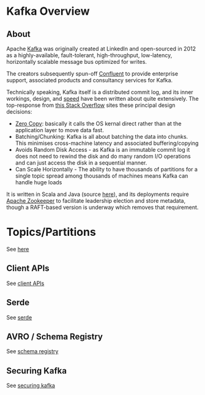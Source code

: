 # Kafka Overview

## About

Apache [Kafka](https://kafka.apache.org/) was originally created at LinkedIn and open-sourced in 2012 as
a highly-available, fault-tolerant, high-throughput, low-latency, horizontally scalable message bus optimized for writes.

The creators subsequently spun-off [Confluent](https://www.confluent.io/hub/) to provide enterprise support, associated products and consultancy services for Kafka.  

Technically speaking, Kafka itself is a distributed commit log, and its inner workings, design, and [speed](https://medium.com/@sunny_81705/what-makes-apache-kafka-so-fast-71b477dcbf0) have been written about
quite extensively. The top-response from [this Stack Overflow](https://stackoverflow.com/questions/32631064/why-kafka-so-fast) sites these principal design decisions:
 * [Zero Copy](https://en.wikipedia.org/wiki/Zero-copy): basically it calls the OS kernal direct rather than at the application layer to move data fast.
 * Batching/Chunking: Kafka is all about batching the data into chunks. This minimises cross-machine latency and associated buffering/copying
 * Avoids Random Disk Access - as Kafka is an immutable commit log it does not need to rewind the disk and do many random I/O operations and can just access the disk in a sequential manner.
 * Can Scale Horizontally - The ability to have thousands of partitions for a single topic spread among thousands of machines means Kafka can handle huge loads

It is written in Scala and Java (source [here](https://github.com/apache/kafka)), and its deployments require [Apache Zookeeper](https://zookeeper.apache.org/) to facilitate leadership election and store metadata, 
though a RAFT-based version is underway which removes that requirement.

# Topics/Partitions

See [here](topicPartitions.md)

## Client APIs

See [client APIs](clientApis.md)

## Serde

See [serde](serde.md)

## AVRO / Schema Registry

See [schema registry](schemaRegistry.md)

## Securing Kafka

See [securing kafka](securingKafka.md)
